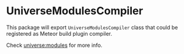 # UniverseModulesCompiler

This package will export `UniverseModulesCompiler` class that could be registered as Meteor build plugin compiler.

Check [universe:modules](https://github.com/vazco/universe-modules/) for more info.

